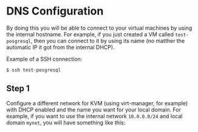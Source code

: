 # DNS Configuration

By doing this you will be able to connect to your virtual machines by using the internal hostname. 
For example, if you just created a VM called `test-posgresql`, then you can connect to it by using its name 
(no matther the automatic IP it got from the internal DHCP).

Example of a SSH connection:

```
$ ssh test-posgresql
```

## Step 1

Configure a different network for KVM (using virt-manager, for example) with DHCP enabled and the name you want for 
your local domain. For example, if you want to use the internal network `10.0.0.0/24` and local domain `mynet`, 
you will have something like this:

